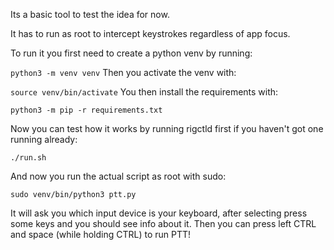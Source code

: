 
Its a basic tool to test the idea for now.

It has to run as root to intercept keystrokes regardless of app focus.

To run it you first need to create a python venv by running:

`python3 -m venv venv`
Then you activate the venv with:

`source venv/bin/activate`
You then install the requirements with:

`python3 -m pip -r requirements.txt`

Now you can test how it works by running rigctld first if you haven't got one running already:

`./run.sh`

And now you run the actual script as root with sudo:

`sudo venv/bin/python3 ptt.py`

It will ask you which input device is your keyboard, after selecting press some keys and you should see info about it. Then  you can press left CTRL and space (while holding CTRL) to run PTT!

